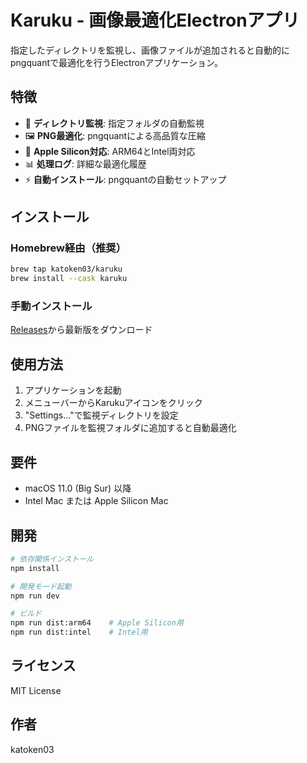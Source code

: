 # Karuku - 画像最適化Electronアプリ

指定したディレクトリを監視し、画像ファイルが追加されると自動的にpngquantで最適化を行うElectronアプリケーション。

## 特徴

- 📁 **ディレクトリ監視**: 指定フォルダの自動監視
- 🖼️ **PNG最適化**: pngquantによる高品質な圧縮
- 🍎 **Apple Silicon対応**: ARM64とIntel両対応
- 📊 **処理ログ**: 詳細な最適化履歴
- ⚡ **自動インストール**: pngquantの自動セットアップ

## インストール

### Homebrew経由（推奨）

```bash
brew tap katoken03/karuku
brew install --cask karuku
```

### 手動インストール

[Releases](https://github.com/katoken03/karuku/releases)から最新版をダウンロード

## 使用方法

1. アプリケーションを起動
2. メニューバーからKarukuアイコンをクリック
3. "Settings..."で監視ディレクトリを設定
4. PNGファイルを監視フォルダに追加すると自動最適化

## 要件

- macOS 11.0 (Big Sur) 以降
- Intel Mac または Apple Silicon Mac

## 開発

```bash
# 依存関係インストール
npm install

# 開発モード起動
npm run dev

# ビルド
npm run dist:arm64    # Apple Silicon用
npm run dist:intel    # Intel用
```

## ライセンス

MIT License

## 作者

katoken03
